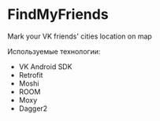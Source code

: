 # FindMyFriends
Mark your VK friends' cities location on map

Используемые технологии:
* VK Android SDK
* Retrofit
* Moshi
* ROOM
* Moxy
* Dagger2
